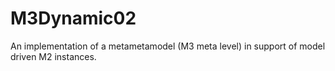 # M3Dynamic02
An implementation of a metametamodel (M3 meta level) in support of model driven M2 instances.
